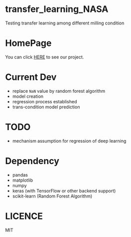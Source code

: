# transfer_learning_NASA
Testing transfer learning among different milling condition

# HomePage

You can click [HERE](https://kidozh.com/transfer_learning_NASA/) to see our project.

# Current Dev

+ replace `NaN` value by random forest algorithm
+ model creation
+ regression process established
+ trans-condition model prediction

# TODO

+ mechanism assumption for regression of deep learning

# Dependency

+ pandas
+ matplotlib
+ numpy
+ keras (with TensorFlow or other backend support)
+ scikit-learn (Random Forest Algorithm)

# LICENCE

MIT
